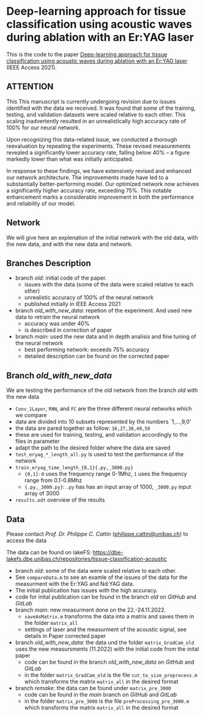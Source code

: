 # Deep-learning approach for tissue classification using acoustic waves during ablation with an Er:YAG laser
This is the code to the paper [Deep-learning approach for tissue classification using acoustic waves during ablation with an Er:YAG laser](https://doi.org/10.1109/ACCESS.2021.3113055) (IEEE Access 2021).

## ATTENTION
This This manuscript is currently undergoing revision due to issues identified with the data we received.
It was found that some of the training, testing, and validation datasets were scaled relative to each other. 
This scaling inadvertently resulted in an unrealistically high accuracy rate of 100% for our neural network.

Upon recognizing this data-related issue, we conducted a thorough reevaluation by repeating the experiments. 
These revised measurements revealed a significantly lower accuracy rate, falling below 40% – a figure markedly lower than what was initially anticipated.

In response to these findings, we have extensively revised and enhanced our network architecture. 
The improvements made have led to a substantially better-performing model. 
Our optimized network now achieves a significantly higher accuracy rate, exceeding 75%. 
This notable enhancement marks a considerable improvement in both the performance and reliability of our model.


## Network
We will give here an explenation of the initial network with the old data, with the new data, and with the new data and network. 


## Branches Description
* branch *old*: initial code of the paper. 
    * issues with the data (some of the data were scaled relative to each other)
    * unrealistic accuracy of 100% of the neural network
    * published initially in IEEE Access 2021
* branch *old_with_new_data*: repetion of the experiment. And used new data to retrain the neural network
    * accuracy was under 40% 
    * is described in correction of paper
* branch *main*: used the new data and in depth analisis and fine tuning of the neural network
    * best performing network: exceeds 75% accuracy
    * detailed description can be found on the corrected paper


## Branch *old_with_new_data*
We are testing the performance of the old network from the branch *old* with the new data
* `Conv_1Layer`, `RNN`, and `FC` are the three different neural networks which we compare
* data are divided into 10 subsets represented by the numbers `1,...,9,0'
* the data are pared together as follow: `16,27,38,49,50`
* these are used for training, testing, and validation accordingly to the files in parameter
* adapt the path to the desired folder where the data are saved
* `test_eryag_*_length_all.py` is used to test the performance of the network
* `train_eryag_time_length_{0,1}{.py,_3000.py}`
    * `{0,1}`: `0` uses the frequency range 0-1Mhz, `1` uses the frequency range from 0.1-0.8Mhz
    * `{.py,_3000.py}`: `.py` has has an input array of 1000, `_3000.py` input array of 3000
* `results.odt` overview of the results


## Data
Please contact *Prof. Dr. Philippe C. Cattin* (philippe.cattin@unibas.ch) to access the data

The data can be found on lakeFS: https://dbe-lakefs.dbe.unibas.ch/repositories/tissue-classification-acoustic
* branch *old*: some of the data were scaled relative to each other.
* See `compareData.m` to see an examle of the issues of the data for the measurment with the Er:YAG and Nd:YAG data.
* The initial publication has issues with the high accuracy. 
* code for inital publication can be found in the branch *old* on *GitHub* and *GitLab*
* branch *main*: new measurment done on the 22.-24.11.2022.
    * `saveAsMatrix.m` transforms the data into a matrix and saves them in the folder `matrix_all`
    * settings of laser and the measurment of the acoustic signal, see details in Paper corrected paper 
* branch *old_with_new_data*: the data und the folder `matrix_GradCam_old` uses the new measursments (11.2022) with the initial code from the inital paper 
    * code can be found in the branch *old_with_new_data* on *GitHub* and *GitLab*
    * in the folder `matrix_GradCam_old` is the file `cut_to_size_preprocess.m` which transforms the matrix `matrix_all` in the desired format
* branch *remake*: the data can be found under `matrix_pre_3000`
    * code can be found in the *main* branch on *GitHub* and *GitLab*
    * in the folder `matrix_pre_3000` is the file `preProcessing_pre_3000.m` which transforms the matrix `matrix_all` in the desired format





